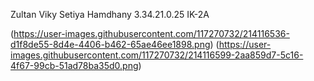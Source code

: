 Zultan Viky Setiya Hamdhany
3.34.21.0.25
IK-2A

(https://user-images.githubusercontent.com/117270732/214116536-d1f8de55-8d4e-4406-b462-65ae46ee1898.png)
(https://user-images.githubusercontent.com/117270732/214116599-2aa859d7-5c16-4f67-99cb-51ad78ba35d0.png)
